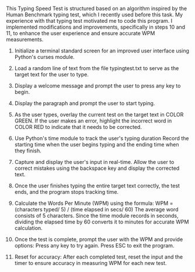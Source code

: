 This Typing Speed Test is structured based on an algorithm inspired by the Human Benchmark typing test, which 
I recently used before this task. My experience with that typing test motivated me to code this program. I implemented modifications and improvements, specifically in steps 10 and 11, to enhance the user experience and ensure accurate WPM measurements.

1. Initialize a terminal standard screen for an improved user interface using Python's curses module.

2. Load a random line of text from the file typingtest.txt to serve as the target text for the user to type.

3. Display a welcome message and prompt the user to press any key to begin.

4. Display the paragraph and prompt the user to start typing.  

5. As the user types, overlay the current test on the target text in COLOR GREEN. If the user makes an error, highlight the incorrect word in COLOR RED to indicate that it needs to be corrected.

6.  Use Python's time module to track the user's typing duration 
Record the starting time when the user begins typing and the ending time when they finish.

7.  Capture and display the user's input in real-time. 
Allow the user to correct mistakes using the backspace key and display the corrected text.

8. Once the user finishes typing the entire target text correctly, the test ends, and the program stops tracking time.

9. Calculate the Words Per Minute (WPM) using the formula:
WPM = (characters typed/ 5) / (time elapsed in secs/ 60)
The average word consists of 5 characters. Since the time module records in seconds, dividing the elapsed time by 60 converts it to minutes for accurate WPM calculation.

10. Once the test is complete, prompt the user with the WPM and provide options:
Press any key to try again.
Press ESC to exit the program.

11. Reset for accuracy: After each completed test, reset the input and the timer to ensure accuracy in measuring WPM for each new test.




